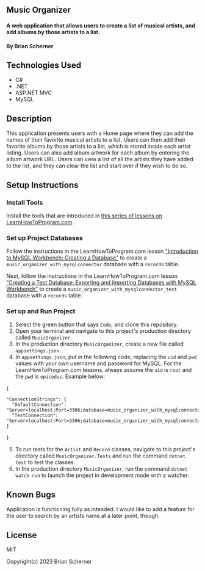 ## Music Organizer

#### A web application that allows users to create a list of musical artists, and add albums by those artists to a list.

#### By Brian Scherner

## Technologies Used

* C#
* .NET
* ASP.NET MVC
* MySQL

## Description

This application presents users with a Home page where they can add the names of their favorite musical artists to a list. Users can then add their favorite albums by those artists to a list, which is stored inside each artist listing. Users can also add album artwork for each album by entering the album artwork URL. Users can view a list of all the artists they have added to the list, and they can clear the list and start over if they wish to do so.

## Setup Instructions

### Install Tools

Install the tools that are introduced in [this series of lessons on LearnHowToProgram.com](https://old.learnhowtoprogram.com/fidgetech-3-c-and-net/3-0-lessons-1-5-getting-started-with-c/3-0-0-01-welcome-to-c).

### Set up Project Databases

Follow the instructions in the LearnHowToProgram.com lesson ["Introduction to MySQL Workbench: Creating a Database"](https://old.learnhowtoprogram.com/fidgetech-3-c-and-net/3-3-database-basics/3-3-0-04-introduction-to-mysql-workbench-creating-a-database) to create a `music_organizer_with_mysqlconnector` database with a `records` table.

Next, follow the instructions in the LearnHowToProgram.com lesson ["Creating a Test Database: Exporting and Importing Databases with MySQL Workbench"](https://old.learnhowtoprogram.com/fidgetech-3-c-and-net/3-3-database-basics/3-3-0-08-creating-a-test-database-exporting-and-importing-databases-with-mysql-workbench) to create a `music_organizer_with_mysqlconnector_test` database with a `records` table.

### Set up and Run Project

1. Select the green button that says `Code`, and clone this repository.
2. Open your terminal and navigate to this project's production directory called `MusicOrganizer`.
3. In the production directory `MusicOrganizer`, create a new file called `appsettings.json`.
4. In `appsettings.json`, put in the following code, replacing the `uid` and `pwd` values with your own username and password for MySQL. For the LearnHowToProgram.com lessons, always assume the `uid` is `root` and the `pwd` is `epicodus`. Example below:

{

    "ConnectionStrings": {
      "DefaultConnection": "Server=localhost;Port=3306;database=music_organizer_with_mysqlconnector;uid=root;pwd=epicodus;",
      "TestConnection": "Server=localhost;Port=3306;database=music_organizer_with_mysqlconnector_test;uid=root;pwd=epicodus;"
    }

}

5. To run tests for the `Artist` and `Record` classes, navigate to this project's directory called `MusicOrganizer.Tests` and run the command `dotnet test` to test the classes.
6. In the production directory `MusicOrganizer`, run the command `dotnet watch run` to launch the project in development mode with a watcher.


## Known Bugs

Application is functioning fully as intended. I would like to add a feature for the user to search by an artists name at a later point, though.

## License

MIT

Copyright(c) 2023 Brian Scherner

